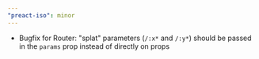 ```yaml
---
"preact-iso": minor
---
```


- Bugfix for Router: "splat" parameters (`/:x*` and `/:y*`) should be passed in the `params` prop instead of directly on props
